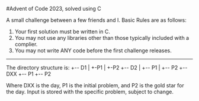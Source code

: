 #Advent of Code 2023, solved using C

A small challenge between a few friends and I. Basic Rules are as follows:
1. Your first solution must be written in C.
2. You may not use any libraries other than those typically included with a complier.
3. You may not write ANY code before the first challenge releases.

---

The directory structure is:
+-- D1
|   +-P1
|   +-P2
+-- D2
|	+-- P1
|	+-- P2
+-- DXX
	+-- P1
	+-- P2

Where DXX is the day, P1 is the initial problem, and P2 is the gold star for the day.
Input is stored with the specific problem, subject to change.
